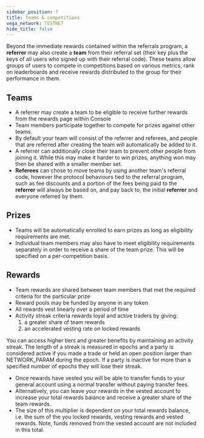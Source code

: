 ```yaml
---
sidebar_position: 7
title: Teams & competitions
vega_network: TESTNET
hide_title: false
---
```


Beyond the immediate rewards contained within the referrals program, a **referrer** may also create a **team** from their referral set (their key plus the keys of all users who signed up with their referral code). These teams allow groups of users to compete in competitions based on various metrics, rank on leaderboards and receive rewards distributed to the group for their performance in them.

## Teams

- A referrer may create a team to be eligible to receive further rewards from the rewards page within Console
- Team members participate together to compete for prizes against other teams.
- By default your team will consist of the referrer and referees, and people that are referred after creating the team will automatically be added to it.
- A referrer can additionally close their team to prevent other people from joining it. While this may make it harder to win prizes, anything won may then be shared with a smaller member set.
- **Referees** can chose to move teams by using another team's referral code, however the protocol behaviours tied to the referral program, such as fee discounts and a portion of the fees being paid to the **referrer** will always be based on, and pay back to, the initial **referrer** and everyone referred by them.

## Prizes

- Teams will be automatically enrolled to earn prizes as long as eligibility requirements are met.
- Individual team members may also have to meet eligibility requirements separately in order to receive a share of the team prize. This will be specified on a per-competition basis.

## Rewards

- Team rewards are shared between team members that met the required criteria for the particular prize
- Reward pools may be funded by anyone in any token
- All rewards vest linearly over a period of time
- Activity streak criteria rewards loyal and active traders by giving:
    1. a greater share of team rewards
    2. an accelerated vesting rate on locked rewards

You can access higher tiers and greater benefits by maintaining an activity streak. The length of a streak is measured in epochs and a party is considered active if you made a trade  or held an open position larger than NETWORK_PARAM during the epoch. If a party is inactive for more than a specified number of epochs they will lose their streak.

- Once rewards have vested you will be able to transfer funds to your general account using a normal transfer without paying transfer fees.
- Alternatively, you can leave your rewards in the vested account to increase your total rewards balance and receive a greater share of the team rewards.
- The size of this multiplier is dependent on your total rewards balance, i.e. the sum of the you locked rewards, vesting rewards and vested rewards. Note, funds removed from the vested account are not included in this total.
